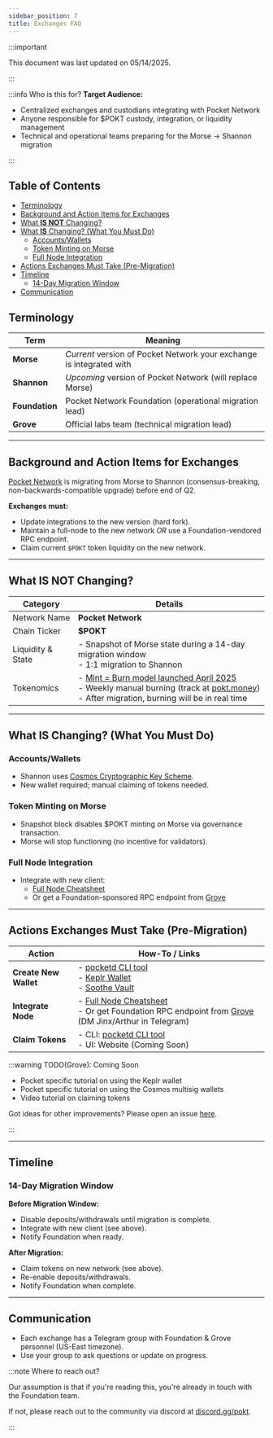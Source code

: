 ```yaml
---
sidebar_position: 7
title: Exchanges FAQ
---
```


:::important

This document was last updated on 05/14/2025.

:::

:::info Who is this for?
**Target Audience:**

- Centralized exchanges and custodians integrating with Pocket Network
- Anyone responsible for $POKT custody, integration, or liquidity management
- Technical and operational teams preparing for the Morse → Shannon migration

:::

## Table of Contents <!-- omit in toc -->

- [Terminology](#terminology)
- [Background and Action Items for Exchanges](#background-and-action-items-for-exchanges)
- [What **IS NOT** Changing?](#what-is-not-changing)
- [What **IS** Changing? (What You Must Do)](#what-is-changing-what-you-must-do)
  - [Accounts/Wallets](#accountswallets)
  - [Token Minting on Morse](#token-minting-on-morse)
  - [Full Node Integration](#full-node-integration)
- [Actions Exchanges Must Take (Pre-Migration)](#actions-exchanges-must-take-pre-migration)
- [Timeline](#timeline)
  - [14-Day Migration Window](#14-day-migration-window)
- [Communication](#communication)

## Terminology

| Term           | Meaning                                                              |
| -------------- | -------------------------------------------------------------------- |
| **Morse**      | _Current_ version of Pocket Network your exchange is integrated with |
| **Shannon**    | _Upcoming_ version of Pocket Network (will replace Morse)            |
| **Foundation** | Pocket Network Foundation (operational migration lead)               |
| **Grove**      | Official labs team (technical migration lead)                        |

---

## Background and Action Items for Exchanges

[Pocket Network](https://pocket.network) is migrating from Morse to Shannon (consensus-breaking, non-backwards-compatible upgrade) before end of Q2.

**Exchanges must:**

- Update integrations to the new version (hard fork).
- Maintain a full-node to the new network _OR_ use a Foundation-vendored RPC endpoint.
- Claim current `$POKT` token liquidity on the new network.

---

## What **IS NOT** Changing?

| Category          | Details                                                                                                                                                                                                                                                      |
| ----------------- | ------------------------------------------------------------------------------------------------------------------------------------------------------------------------------------------------------------------------------------------------------------ |
| Network Name      | **Pocket Network**                                                                                                                                                                                                                                           |
| Chain Ticker      | **$POKT**                                                                                                                                                                                                                                                    |
| Liquidity & State | - Snapshot of Morse state during a 14-day migration window<br>- 1:1 migration to Shannon                                                                                                                                                                     |
| Tokenomics        | - [Mint = Burn model launched April 2025](https://forum.pokt.network/t/protocol-economics-parameters-for-the-shannon-upgrade/5490)<br>- Weekly manual burning (track at [pokt.money](https://pokt.money))<br>- After migration, burning will be in real time |

---

## What **IS** Changing? (What You Must Do)

### Accounts/Wallets

- Shannon uses [Cosmos Cryptographic Key Scheme](https://docs.cosmos.network/main/learn/beginner/accounts).
- New wallet required; manual claiming of tokens needed.

### Token Minting on Morse

- Snapshot block disables $POKT minting on Morse via governance transaction.
- Morse will stop functioning (no incentive for validators).

### Full Node Integration

- Integrate with new client:
  - [Full Node Cheatsheet](https://dev.poktroll.com/operate/cheat_sheets/full_node_cheatsheet)
  - Or get a Foundation-sponsored RPC endpoint from [Grove](https://portal.grove.city)

---

## Actions Exchanges Must Take (Pre-Migration)

| Action                | How-To / Links                                                                                                                                                                                        |
| --------------------- | ----------------------------------------------------------------------------------------------------------------------------------------------------------------------------------------------------- |
| **Create New Wallet** | - [pocketd CLI tool](https://dev.poktroll.com/explore/account_management/create_new_account_cli)<br>- [Keplr Wallet](https://www.keplr.app/)<br>- [Soothe Vault](https://trustsoothe.io/)             |
| **Integrate Node**    | - [Full Node Cheatsheet](https://dev.poktroll.com/operate/cheat_sheets/full_node_cheatsheet)<br>- Or get Foundation RPC endpoint from [Grove](https://portal.grove.city) (DM Jinx/Arthur in Telegram) |
| **Claim Tokens**      | - CLI: [pocketd CLI tool](https://dev.poktroll.com/explore/morse_migration/claiming_account)<br>- UI: Website (Coming Soon)                                                                           |

:::warning TODO(Grove): Coming Soon

- Pocket specific tutorial on using the Keplr wallet
- Pocket specific tutorial on using the Cosmos multisig wallets
- Video tutorial on claiming tokens

Got ideas for other improvements? Please open an issue [here](https://github.com/pokt-network/poktroll/issues/new?template=issue.md).

:::

---

## Timeline

### 14-Day Migration Window

**Before Migration Window:**

- Disable deposits/withdrawals until migration is complete.
- Integrate with new client (see above).
- Notify Foundation when ready.

**After Migration:**

- Claim tokens on new network (see above).
- Re-enable deposits/withdrawals.
- Notify Foundation when complete.

---

## Communication

- Each exchange has a Telegram group with Foundation & Grove personnel (US-East timezone).
- Use your group to ask questions or update on progress.

:::note Where to reach out?

Our assumption is that if you're reading this, you're already in touch with the Foundation team.

If not, please reach out to the community via discord at [discord.gg/pokt](https://discord.gg/pokt).

:::
